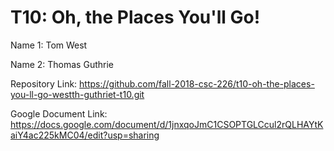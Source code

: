# T10: Oh, the Places You'll Go!


Name 1: Tom West

Name 2: Thomas Guthrie

Repository Link: https://github.com/fall-2018-csc-226/t10-oh-the-places-you-ll-go-westth-guthriet-t10.git

Google Document Link: https://docs.google.com/document/d/1jnxqoJmC1CSOPTGLCcul2rQLHAYtKaiY4ac225kMC04/edit?usp=sharing
